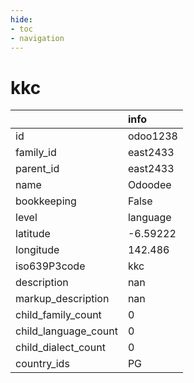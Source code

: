 ```yaml
---
hide:
- toc
- navigation
---
```

# kkc
|                      | info     |
|:---------------------|:---------|
| id                   | odoo1238 |
| family_id            | east2433 |
| parent_id            | east2433 |
| name                 | Odoodee  |
| bookkeeping          | False    |
| level                | language |
| latitude             | -6.59222 |
| longitude            | 142.486  |
| iso639P3code         | kkc      |
| description          | nan      |
| markup_description   | nan      |
| child_family_count   | 0        |
| child_language_count | 0        |
| child_dialect_count  | 0        |
| country_ids          | PG       |